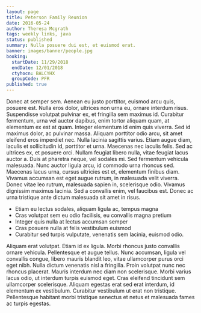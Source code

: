 ```yaml
---
layout: page
title: Peterson Family Reunion
date: 2016-05-24
author: Theresa Mcgrath
tags: weekly links, java
status: published
summary: Nulla posuere dui est, et euismod erat.
banner: images/banner/people.jpg
booking:
  startDate: 11/29/2018
  endDate: 12/01/2018
  ctyhocn: BALCYHX
  groupCode: PFR
published: true
---
```

Donec at semper sem. Aenean eu justo porttitor, euismod arcu quis, posuere est. Nulla eros dolor, ultrices non urna eu, ornare interdum risus. Suspendisse volutpat pulvinar ex, et fringilla sem maximus id. Curabitur fermentum, urna vel auctor dapibus, enim tortor aliquam quam, at elementum ex est at quam. Integer elementum id enim quis viverra. Sed id maximus dolor, ac pulvinar massa. Aliquam porttitor odio arcu, sit amet eleifend eros imperdiet nec. Nulla lacinia sagittis varius.
Etiam augue diam, iaculis et sollicitudin id, porttitor et urna. Maecenas nec iaculis felis. Sed ac ultrices ex, et posuere orci. Nullam feugiat libero nulla, vitae feugiat lacus auctor a. Duis at pharetra neque, vel sodales mi. Sed fermentum vehicula malesuada. Nunc auctor ligula arcu, id commodo urna rhoncus sed. Maecenas lacus urna, cursus ultricies est et, elementum finibus diam. Vivamus accumsan est eget augue rutrum, in malesuada velit viverra. Donec vitae leo rutrum, malesuada sapien in, scelerisque odio. Vivamus dignissim maximus lacinia. Sed a convallis enim, vel faucibus est. Donec ac urna tristique ante dictum malesuada sit amet in risus.

* Etiam eu lectus sodales, aliquam ligula ac, tempus magna
* Cras volutpat sem eu odio facilisis, eu convallis magna pretium
* Integer quis nulla at lectus accumsan semper
* Cras posuere nulla at felis vestibulum euismod
* Curabitur sed turpis vulputate, venenatis sem lacinia, euismod odio.

Aliquam erat volutpat. Etiam id ex ligula. Morbi rhoncus justo convallis ornare vehicula. Pellentesque et augue tellus. Nunc accumsan, ligula vel convallis congue, libero mauris blandit leo, vitae ullamcorper purus orci eget nibh. Nulla dictum venenatis nisl a fringilla. Proin volutpat nunc nec rhoncus placerat. Mauris interdum nec diam non scelerisque. Morbi varius lacus odio, ut interdum turpis euismod eget. Cras eleifend tincidunt sem ullamcorper scelerisque. Aliquam egestas erat sed erat interdum, id elementum ex vestibulum. Curabitur vestibulum ut erat non tristique. Pellentesque habitant morbi tristique senectus et netus et malesuada fames ac turpis egestas.
